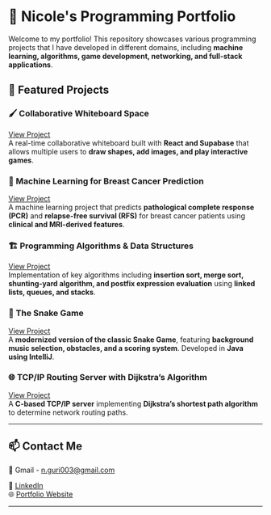 # 🚀 Nicole's Programming Portfolio

Welcome to my portfolio! This repository showcases various programming projects that I have developed in different domains, including **machine learning, algorithms, game development, networking, and full-stack applications**.

## 🌟 Featured Projects

### 🖌 Collaborative Whiteboard Space  
[View Project](https://github.com/nicoleguri/portfolio/tree/main/Collaborative_Whiteboard_Space)  
A real-time collaborative whiteboard built with **React and Supabase** that allows multiple users to **draw shapes, add images, and play interactive games**.

### 🔬 Machine Learning for Breast Cancer Prediction  
[View Project](https://github.com/nicoleguri/portfolio/tree/main/Machine_Learning_for_Breast_Cancer_Treatment_Response_Prediction)  
A machine learning project that predicts **pathological complete response (PCR)** and **relapse-free survival (RFS)** for breast cancer patients using **clinical and MRI-derived features**.

### 🏗️ Programming Algorithms & Data Structures  
[View Project](https://github.com/nicoleguri/portfolio/tree/main/Programming_Algorithms_DataStructures)  
Implementation of key algorithms including **insertion sort, merge sort, shunting-yard algorithm, and postfix expression evaluation** using **linked lists, queues, and stacks**.

### 🐍 The Snake Game  
[View Project](https://github.com/nicoleguri/portfolio/tree/main/Snake_Game)  
A **modernized version of the classic Snake Game**, featuring **background music selection, obstacles, and a scoring system**. Developed in **Java using IntelliJ**.

### 🌐 TCP/IP Routing Server with Dijkstra’s Algorithm  
[View Project](https://github.com/nicoleguri/portfolio/tree/main/TCP%3AIP_Routing_Server_with_Dijkstra’s_Algorithm)  
A **C-based TCP/IP server** implementing **Dijkstra’s shortest path algorithm** to determine network routing paths.

---

## 📫 Contact Me
📧 Gmail - n.guri003@gmail.com

🔗 [LinkedIn](https://www.linkedin.com/in/nicole-guri-241845257/)  
🌐 [Portfolio Website](https://yourusername.github.io/portfolio)

---
